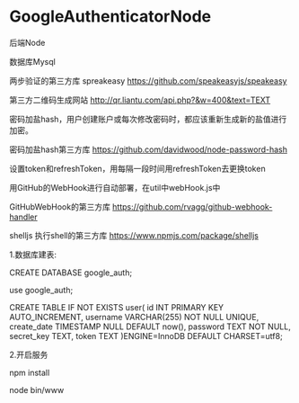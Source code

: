 # GoogleAuthenticatorNode

后端Node

数据库Mysql

两步验证的第三方库  spreakeasy  https://github.com/speakeasyjs/speakeasy

第三方二维码生成网站 http://qr.liantu.com/api.php?&w=400&text=TEXT

密码加盐hash，用户创建账户或每次修改密码时，都应该重新生成新的盐值进行加密。

密码加盐hash第三方库  https://github.com/davidwood/node-password-hash

设置token和refreshToken，用每隔一段时间用refreshToken去更换token

用GitHub的WebHook进行自动部署，在util中webHook.js中

GitHubWebHook的第三方库  https://github.com/rvagg/github-webhook-handler

shelljs 执行shell的第三方库  https://www.npmjs.com/package/shelljs


1.数据库建表:

CREATE DATABASE google_auth;

use google_auth;

CREATE TABLE IF NOT EXISTS user(
  id INT PRIMARY KEY AUTO_INCREMENT,
  username VARCHAR(255) NOT NULL UNIQUE,
  create_date TIMESTAMP NULL DEFAULT now(),
  password TEXT NOT NULL,
  secret_key TEXT,
  token TEXT
)ENGINE=InnoDB DEFAULT CHARSET=utf8;

2.开启服务

npm install

node bin/www